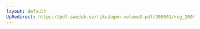```yaml
---
layout: default
UpRedirect: https://pdf.swedeb.se/riksdagen-volumeG-pdf/200001/reg_200001/reg_200001_0226.pdf
---
```

